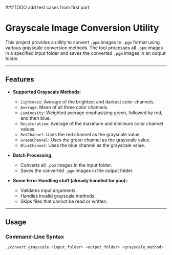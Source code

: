 ###TODO add test cases from first part

# Grayscale Image Conversion Utility

This project provides a utility to convert `.ppm` images to `.pgm` format using various grayscale conversion methods. The tool processes all `.ppm` images in a specified input folder and saves the converted `.pgm` images in an output folder.

---

## Features  
 
- **Supported Grayscale Methods**:
  - `Lightness`: Average of the brightest and darkest color channels.
  - `Average`: Mean of all three color channels.
  - `Luminosity`: Weighted average emphasizing green, followed by red, and then blue.
  - `Desaturation`: Average of the maximum and minimum color channel values.
  - `RedChannel`: Uses the red channel as the grayscale value.
  - `GreenChannel`: Uses the green channel as the grayscale value.
  - `BlueChannel`: Uses the blue channel as the grayscale value.

- **Batch Processing**:
  - Converts all `.ppm` images in the input folder.
  - Saves the converted `.pgm` images in the output folder.

- **Some Error Handling stuff (already handled for you):**:
  - Validates input arguments.
  - Handles invalid grayscale methods.
  - Skips files that cannot be read or written.


---

## Usage

### Command-Line Syntax

```bash
./convert_grayscale <input_folder> <output_folder> <grayscale_method>
